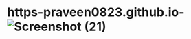 # https-praveen0823.github.io-![Screenshot (21)](https://user-images.githubusercontent.com/112343969/188053537-96fc4c3b-3934-4bf8-a5fa-8d839221f75e.png)
